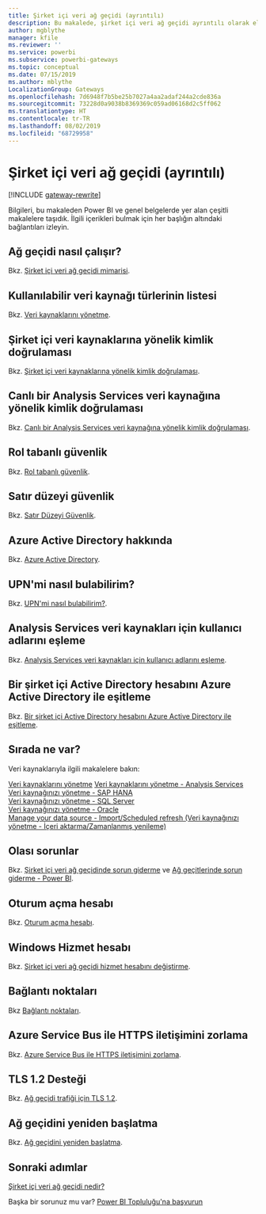 ```yaml
---
title: Şirket içi veri ağ geçidi (ayrıntılı)
description: Bu makalede, şirket içi veri ağ geçidi ayrıntılı olarak ele alınmaktadır. Analysis Services kullanılırken hizmetin Azure Active Directory ve yerel Active Directory hesabınız ile nasıl çalıştığı incelenmektedir
author: mgblythe
manager: kfile
ms.reviewer: ''
ms.service: powerbi
ms.subservice: powerbi-gateways
ms.topic: conceptual
ms.date: 07/15/2019
ms.author: mblythe
LocalizationGroup: Gateways
ms.openlocfilehash: 7d6948f7b5be25b7027a4aa2adaf244a2cde836a
ms.sourcegitcommit: 73228d0a9038b8369369c059ad06168d2c5ff062
ms.translationtype: HT
ms.contentlocale: tr-TR
ms.lasthandoff: 08/02/2019
ms.locfileid: "68729958"
---
```

# <a name="on-premises-data-gateway-in-depth"></a>Şirket içi veri ağ geçidi (ayrıntılı)

[!INCLUDE [gateway-rewrite](includes/gateway-rewrite.md)]

Bilgileri, bu makaleden Power BI ve genel belgelerde yer alan çeşitli makalelere taşıdık. İlgili içerikleri bulmak için her başlığın altındaki bağlantıları izleyin.

## <a name="how-the-gateway-works"></a>Ağ geçidi nasıl çalışır?

Bkz. [Şirket içi veri ağ geçidi mimarisi](/data-integration/gateway/service-gateway-onprem-indepth).

## <a name="list-of-available-data-source-types"></a>Kullanılabilir veri kaynağı türlerinin listesi

Bkz. [Veri kaynaklarını yönetme](service-gateway-data-sources.md).

## <a name="authentication-to-on-premises-data-sources"></a>Şirket içi veri kaynaklarına yönelik kimlik doğrulaması

Bkz. [Şirket içi veri kaynaklarına yönelik kimlik doğrulaması](/data-integration/gateway/service-gateway-onprem-indepth#authentication-to-on-premises-data-sources).

## <a name="authentication-to-a-live-analysis-services-data-source"></a>Canlı bir Analysis Services veri kaynağına yönelik kimlik doğrulaması

Bkz. [Canlı bir Analysis Services veri kaynağına yönelik kimlik doğrulaması](service-gateway-enterprise-manage-ssas.md#authentication-to-a-live-analysis-services-data-source).

## <a name="role-based-security"></a>Rol tabanlı güvenlik

Bkz. [Rol tabanlı güvenlik](service-gateway-enterprise-manage-ssas.md#role-based-security).

## <a name="row-level-security"></a>Satır düzeyi güvenlik

Bkz. [Satır Düzeyi Güvenlik](service-gateway-enterprise-manage-ssas.md#row-level-security).

## <a name="what-about-azure-active-directory"></a>Azure Active Directory hakkında

Bkz. [Azure Active Directory](/data-integration/gateway/service-gateway-onprem-indepth#azure-active-directory).

## <a name="how-do-i-tell-what-my-upn-is"></a>UPN'mi nasıl bulabilirim?

Bkz. [UPN'mi nasıl bulabilirim?](/data-integration/gateway/service-gateway-onprem-indepth#how-do-i-tell-what-my-upn-is).

## <a name="map-user-names-for-analysis-services-data-sources"></a>Analysis Services veri kaynakları için kullanıcı adlarını eşleme

Bkz. [Analysis Services veri kaynakları için kullanıcı adlarını eşleme](service-gateway-enterprise-manage-ssas.md#map-user-names-for-analysis-services-data-sources).

## <a name="synchronize-an-on-premises-active-directory-with-azure-active-directory"></a>Bir şirket içi Active Directory hesabını Azure Active Directory ile eşitleme

Bkz. [Bir şirket içi Active Directory hesabını Azure Active Directory ile eşitleme](/data-integration/gateway/service-gateway-onprem-indepth#synchronize-an-on-premises-active-directory-with-azure-active-directory).

## <a name="what-to-do-next"></a>Sırada ne var?

Veri kaynaklarıyla ilgili makalelere bakın:

[Veri kaynaklarını yönetme](service-gateway-data-sources.md)
[Veri kaynaklarını yönetme - Analysis Services](service-gateway-enterprise-manage-ssas.md)  
[Veri kaynağınızı yönetme - SAP HANA](service-gateway-enterprise-manage-sap.md)  
[Veri kaynağınızı yönetme - SQL Server](service-gateway-enterprise-manage-sql.md)  
[Veri kaynağınızı yönetme - Oracle](service-gateway-onprem-manage-oracle.md)  
[Manage your data source - Import/Scheduled refresh (Veri kaynağınızı yönetme - İçeri aktarma/Zamanlanmış yenileme)](service-gateway-enterprise-manage-scheduled-refresh.md)  

## <a name="where-things-can-go-wrong"></a>Olası sorunlar

Bkz. [Şirket içi veri ağ geçidinde sorun giderme](/data-integration/gateway/service-gateway-tshoot) ve [Ağ geçitlerinde sorun giderme - Power BI](service-gateway-onprem-tshoot.md).

## <a name="sign-in-account"></a>Oturum açma hesabı

Bkz. [Oturum açma hesabı](/data-integration/gateway/service-gateway-onprem-indepth#sign-in-account).

## <a name="windows-service-account"></a>Windows Hizmet hesabı

Bkz. [Şirket içi veri ağ geçidi hizmet hesabını değiştirme](/data-integration/gateway/service-gateway-service-account).

## <a name="ports"></a>Bağlantı noktaları

Bkz [Bağlantı noktaları](/data-integration/gateway/service-gateway-communication#ports).

## <a name="forcing-https-communication-with-azure-service-bus"></a>Azure Service Bus ile HTTPS iletişimini zorlama

Bkz. [Azure Service Bus ile HTTPS iletişimini zorlama](/data-integration/gateway/service-gateway-communication#force-https-communication-with-azure-service-bus).

## <a name="support-for-tls-12"></a>TLS 1.2 Desteği

Bkz. [Ağ geçidi trafiği için TLS 1.2](/data-integration/gateway/service-gateway-communication#tls-12-for-gateway-traffic).

## <a name="how-to-restart-the-gateway"></a>Ağ geçidini yeniden başlatma

Bkz. [Ağ geçidini yeniden başlatma](/data-integration/gateway/service-gateway-restart).

## <a name="next-steps"></a>Sonraki adımlar

[Şirket içi veri ağ geçidi nedir?](service-gateway-onprem.md)

Başka bir sorunuz mu var? [Power BI Topluluğu'na başvurun](http://community.powerbi.com/)